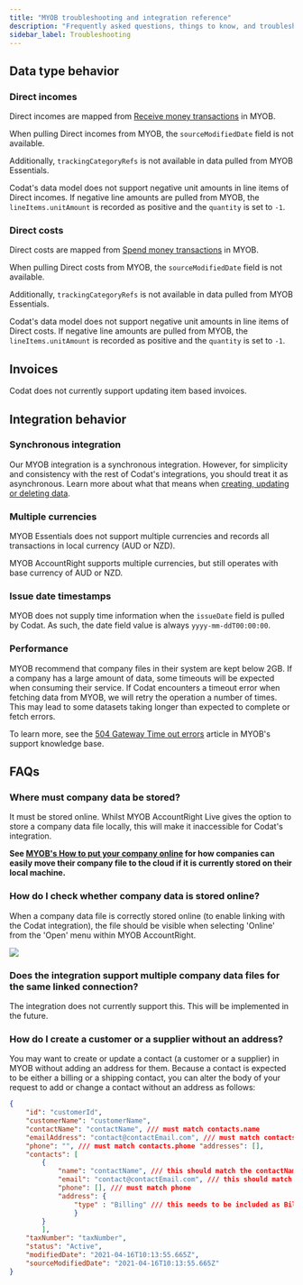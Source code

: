 ```yaml
---
title: "MYOB troubleshooting and integration reference"
description: "Frequently asked questions, things to know, and troubleshooting guidance for our MYOB integration"
sidebar_label: Troubleshooting
---
```


## Data type behavior

### Direct incomes

Direct incomes are mapped from <a className="external" href="https://developer.myob.com/api/myob-business-api/v2/banking/receive_money/" target="_blank">Receive money transactions</a> in MYOB.

When pulling Direct incomes from MYOB, the `sourceModifiedDate` field is not available.

Additionally, `trackingCategoryRefs` is not available in data pulled from MYOB Essentials.

Codat's data model does not support negative unit amounts in line items of Direct incomes. If negative line amounts are pulled from MYOB, the `lineItems.unitAmount` is recorded as positive and the `quantity` is set to `-1`.

### Direct costs

Direct costs are mapped from <a className="external" href="https://developer.myob.com/api/myob-business-api/v2/banking/spend_money/" target="_blank">Spend money transactions</a> in MYOB.

When pulling Direct costs from MYOB, the `sourceModifiedDate` field is not available.

Additionally, `trackingCategoryRefs` is not available in data pulled from MYOB Essentials.

Codat's data model does not support negative unit amounts in line items of Direct costs. If negative line amounts are pulled from MYOB, the `lineItems.unitAmount` is recorded as positive and the `quantity` is set to `-1`.

## Invoices

Codat does not currently support updating item based invoices.

## Integration behavior

### Synchronous integration

Our MYOB integration is a synchronous integration. However, for simplicity and consistency with the rest of Codat's integrations, you should treat it as asynchronous. Learn more about what that means when [creating, updating or deleting data](/using-the-api/push). 

### Multiple currencies

MYOB Essentials does not support multiple currencies and records all transactions in local currency (AUD or NZD).

MYOB AccountRight supports multiple currencies, but still operates with base currency of AUD or NZD.

### Issue date timestamps

MYOB does not supply time information when the `issueDate` field is pulled by Codat. As such, the date field value is always `yyyy-mm-ddT00:00:00`.

### Performance

MYOB recommend that company files in their system are kept below 2GB. If a company has a large amount of data, some timeouts will be expected when consuming their service. If Codat encounters a timeout error when fetching data from MYOB, we will retry the operation a number of times. This may lead to some datasets taking longer than expected to complete or fetch errors. 

To learn more, see the [504 Gateway Time out errors](https://apisupport.myob.com/hc/en-us/articles/6366818637583-504-Gateway-Time-out-errors) article in MYOB's support knowledge base. 

## FAQs

### Where must company data be stored?

It must be stored online. Whilst MYOB AccountRight Live gives the option to store a company data file locally, this will make it inaccessible for Codat's integration.

**See <a href="https://www.myob.com/au/support/myob-business/product-account/working-online/put-your-company-file-online" target="_blank">MYOB's How to put your company online</a> for how companies can easily move their company file to the cloud if it is currently stored on their local machine.**

### How do I check whether company data is stored online?

When a company data file is correctly stored online (to enable linking with the Codat integration), the file should be visible when selecting 'Online' from the 'Open' menu within MYOB AccountRight.

<img src="/img/old/9c4e75a-AR_Live_Cloud_docs.PNG" />

### Does the integration support multiple company data files for the same linked connection?

The integration does not currently support this. This will be implemented in the future.

### How do I create a customer or a supplier without an address?

You may want to create or update a contact (a customer or a supplier) in MYOB without adding an address for them. Because a contact is expected to be either a billing or a shipping contact, you can alter the body of your request to add or change a contact without an address as follows: 

```json
{ 
    "id": "customerId", 
    "customerName": "customerName", 
    "contactName": "contactName", /// must match contacts.name 
    "emailAddress": "contact@contactEmail.com", /// must match contacts.email 
    "phone": "", /// must match contacts.phone "addresses": [], 
    "contacts": [ 
        { 
            "name": "contactName", /// this should match the contactName 
            "email": "contact@contactEmail.com", /// this should match the emailAddress 
            "phone": [], /// must match phone 
            "address": { 
                "type" : "Billing" /// this needs to be included as Billing 
                } 
        } 
        ], 
    "taxNumber": "taxNumber", 
    "status": "Active", 
    "modifiedDate": "2021-04-16T10:13:55.665Z", 
    "sourceModifiedDate": "2021-04-16T10:13:55.665Z" 
}
```
